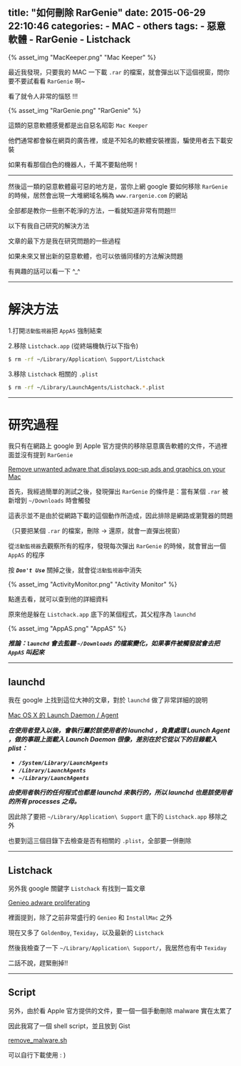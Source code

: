 title: "如何刪除 RarGenie"
date: 2015-06-29 22:10:46
categories:
    - MAC
    - others
tags:
    - 惡意軟體
    - RarGenie
    - Listchack
---

{% asset_img "MacKeeper.png" "Mac Keeper" %}

最近我發現，只要我的 MAC 一下載 `.rar` 的檔案，就會彈出以下這個視窗，問你要不要試看看 `RarGenie` 啊~

看了就令人非常的惱怒 !!!

{% asset_img "RarGenie.png" "RarGenie" %}

這類的惡意軟體感覺都是出自惡名昭彰 `Mac Keeper`

他們通常都會躲在網頁的廣告裡，或是不知名的軟體安裝裡面，騙使用者去下載安裝

如果有看那個白色的機器人，千萬不要點他啊！

---

然後這一類的惡意軟體最可惡的地方是，當你上網 google 要如何移除 `RarGenie` 的時候，居然會出現一大堆網域名稱為 `www.rargenie.com` 的網站

全部都是教你一些刪不乾淨的方法，一看就知道非常有問題!!!

以下有我自己研究的解決方法

文章的最下方是我在研究問題的一些過程

如果未來又冒出新的惡意軟體，也可以依循同樣的方法解決問題

有興趣的話可以看一下 ^_^

---

# 解決方法

1.打開`活動監視器`把 `AppAS` 強制結束

2.移除 `Listchack.app` (從終端機執行以下指令)

``` bash
$ rm -rf ~/Library/Application\ Support/Listchack
```

3.移除 `Listchack` 相關的 `.plist`

``` bash
$ rm -rf ~/Library/LaunchAgents/Listchack.*.plist
```

---

# 研究過程

我只有在網路上 google 到 Apple 官方提供的移除惡意廣告軟體的文件，不過裡面並沒有提到 `RarGenie`

[Remove unwanted adware that displays pop-up ads and graphics on your Mac](https://support.apple.com/en-us/HT203987)

首先，我經過簡單的測試之後，發現彈出 `RarGenie` 的條件是：當有某個 `.rar` 被新增到 `~/Downloads` 時會觸發

這表示並不是由於從網路下載的這個動作所造成，因此排除是網路或瀏覽器的問題

（只要把某個 `.rar` 的檔案，刪除 -> 還原，就會一直彈出視窗）

從`活動監視器`去觀察所有的程序，發現每次彈出 `RarGenie` 的時候，就會冒出一個 `AppAS` 的程序

按 ___`Don't Use`___ 關掉之後，就會從`活動監視器`中消失

{% asset_img "ActivityMonitor.png" "Activity Monitor" %}

點進去看，就可以查到他的詳細資料

原來他是躲在 `Listchack.app` 底下的某個程式，其父程序為 `launchd`

{% asset_img "AppAS.png" "AppAS" %}

___推論：`launchd` 會去監聽 `~/Downloads` 的檔案變化，如果事件被觸發就會去把 `AppAS` 叫起來___

---

## launchd

我在 google 上找到這位大神的文章，對於 `launchd` 做了非常詳細的說明

[Mac OS X 的 Launch Daemon / Agent](https://blog.yorkxin.org/posts/2011/08/04/osx-launch-daemon-agent/)

___在使用者登入以後，會執行屬於該使用者的 launchd ，負責處理 Launch Agent ，做的事跟上面載入 Launch Daemon 很像，差別在於它從以下的目錄載入 plist：___
* ___`/System/Library/LaunchAgents`___
* ___`/Library/LaunchAgents`___
* ___`~/Library/LaunchAgents`___

___由使用者執行的任何程式也都是 launchd 來執行的，所以 launchd 也是該使用者的所有 processes 之母。___

因此除了要把 `~/Library/Application\ Support` 底下的 `Listchack.app` 移除之外

也要到這三個目錄下去檢查是否有相關的 `.plist`，全部要一併刪除

---

## Listchack

另外我 google 關鍵字 `Listchack` 有找到一篇文章

[Genieo adware proliferating](http://www.thesafemac.com/genieo-adware-proliferating/)

裡面提到，除了之前非常盛行的 `Genieo` 和 `InstallMac` 之外

現在又多了 `GoldenBoy`, `Texiday`，以及最新的 `Listchack`

然後我檢查了一下 `~/Library/Application\ Support/`，我居然也有中 `Texiday`

二話不說，趕緊刪掉!!

---

## Script

另外，由於看 Apple 官方提供的文件，要一個一個手動刪除 malware 實在太累了

因此我寫了一個 shell script，並且放到 Gist

[remove_malware.sh](https://gist.github.com/zlargon/3253fefdde55041a7d5e)

可以自行下載使用 : )
